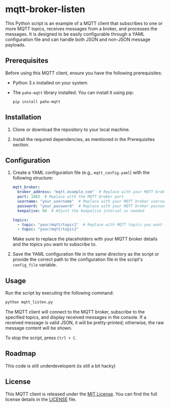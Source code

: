 # mqtt-broker-listen

This Python script is an example of a MQTT client that subscribes to one or more MQTT topics, receives messages from a broker, and processes the messages. It is designed to be easily configurable through a YAML configuration file and can handle both JSON and non-JSON message payloads.

## Prerequisites

Before using this MQTT client, ensure you have the following prerequisites:

- Python 3.x installed on your system.
- The `paho-mqtt` library installed. You can install it using pip:

  ```
  pip install paho-mqtt
  ```

## Installation

1. Clone or download the repository to your local machine.

2. Install the required dependencies, as mentioned in the Prerequisites section.

## Configuration

1. Create a YAML configuration file (e.g., `mqtt_config.yaml`) with the following structure:

   ```yaml
   mqtt_broker:
     broker_address: "mqtt.example.com"  # Replace with your MQTT broker address
     port: 1883  # Replace with the MQTT broker port
     username: "your_username"  # Replace with your MQTT broker username
     password: "your_password"  # Replace with your MQTT broker password
     keepalive: 60  # Adjust the keepalive interval as needed

   topics:
     - topic: "your/mqtt/topic1"  # Replace with MQTT topics you want to subscribe to
     - topic: "your/mqtt/topic2"
   ```

   Make sure to replace the placeholders with your MQTT broker details and the topics you want to subscribe to.

2. Save the YAML configuration file in the same directory as the script or provide the correct path to the configuration file in the script's `config_file` variable.

## Usage

Run the script by executing the following command:

```bash
python mqtt_listen.py
```

The MQTT client will connect to the MQTT broker, subscribe to the specified topics, and display received messages in the console. If a received message is valid JSON, it will be pretty-printed; otherwise, the raw message content will be shown.

To stop the script, press `Ctrl + C`.

## Roadmap

This code is still underdevelopent (is still a bit hacky)

## License

This MQTT client is released under the [MIT License](LICENSE). You can find the full license details in the [LICENSE](LICENSE) file.

